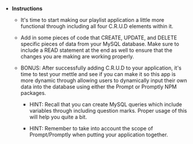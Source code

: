 * **Instructions**

  * It's time to start making our playlist application a little more functional through including all four C.R.U.D elements within it.

  * Add in some pieces of code that CREATE, UPDATE, and DELETE specific pieces of data from your MySQL database. Make sure to include a READ statement at the end as well to ensure that the changes you are making are working properly.

  * BONUS: After successfully adding C.R.U.D to your application, it's time to test your mettle and see if you can make it so this app is more dynamic through allowing users to dynamically input their own data into the database using either the Prompt or Promptly NPM packages.

    * HINT: Recall that you can create MySQL queries which include variables through including question marks. Proper usage of this will help you quite a bit.

    * HINT: Remember to take into account the scope of Prompt/Promptly when putting your application together.
